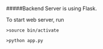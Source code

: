 #####Backend Server is using Flask.

To start web server, run

`>source bin/activate`

`>python app.py`